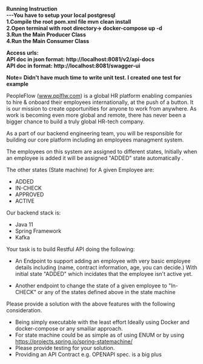 **Running Instruction**  <br>
**---You have to setup your local postgresql  <br>
1.Compile the root pom.xml file mvn clean install  <br>
2.Open terminal with root directory->   docker-compose up -d <br>
3.Run the Main Producer Class <br>
4.Run the Main Consumer Class <br>**

**Access urls:** <br>
**API doc in json format: http://localhost:8081/v2/api-docs** <br>
**API doc in format: http://localhost:8081/swagger-ui** <br>

**Note= Didn't have much time to write unit test. I created one test for example** <br>

PeopleFlow (www.pplflw.com) is a global HR platform enabling companies to hire & onboard their employees internationally, at the push of a button. It is our mission to create opportunities for anyone to work from anywhere. As work is becoming even more global and remote, there has never been a bigger chance to build a truly global HR-tech company.


As a part of our backend engineering team, you will be responsible for building our core platform including an  employees managment system.

The employees on this system are assigned to different states, Initially when an employee is added it will be assigned "ADDED" state automatically .


The other states (State machine) for A given Employee are:
- ADDED
- IN-CHECK
- APPROVED
- ACTIVE


Our backend stack is:
- Java 11
- Spring Framework
- Kafka

Your task is to build  Restful API doing the following:
- An Endpoint to support adding an employee with very basic employee details including (name, contract information, age, you can decide.) With initial state "ADDED" which incidates that the employee isn't active yet.

- Another endpoint to change the state of a given employee to "In-CHECK" or any of the states defined above in the state machine


Please provide a solution with the  above features with the following consideration.

- Being simply executable with the least effort Ideally using Docker and docker-compose or any smailiar approach.
- For state machine could be as simple as of using ENUM or by using https://projects.spring.io/spring-statemachine/
- Please provide testing for your solution.
- Providing an API Contract e.g. OPENAPI spec. is a big plus







